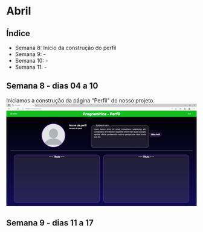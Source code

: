 # Abril

## Índice
- Semana 8: Início da construção do perfil
- Semana 9: -
- Semana 10: -
- Semana 11: -

## Semana 8 - dias 04 a 10

Iniciamos a construção da página "Perfil" do nosso projeto.
![SitePaginaPerfil](./Imagens/Abr_01.jpg)

## Semana 9 - dias 11 a 17
